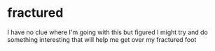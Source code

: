 # fractured
I have no clue where I'm going with this but figured I might try and do something interesting that will help me get over my fractured foot
